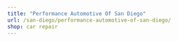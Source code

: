 ```yaml
---
title: "Performance Automotive Of San Diego"
url: /san-diego/performance-automotive-of-san-diego/
shop: car repair
---
```

